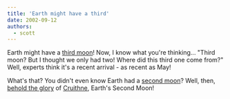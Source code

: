 ```yaml
---
title: 'Earth might have a third'
date: 2002-09-12
authors:
  - scott
---
```


Earth might have a [third moon](http://news.bbc.co.uk/2/hi/science/nature/2251386.stm)! Now, I know what you're thinking... "Third moon? But I thought we only had two! Where did this third one come from?" Well, experts think it's a recent arrival - as recent as May!

What's that? You didn't even know Earth had a [second moon](http://www.space.com/scienceastronomy/solarsystem/second_moon_991029.html)? Well, then, [behold the glory](http://burtleburtle.net/bob/physics/cruithne.html) of [Cruithne](http://www.astro.queensu.ca/~wiegert/3753/3753.html), Earth's Second Moon!
